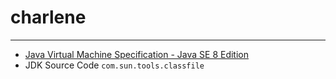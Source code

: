 # charlene

---

* [Java Virtual Machine Specification -
   Java SE 8 Edition](https://docs.oracle.com/javase/specs/jvms/se8/html/index.html)
* JDK Source Code `com.sun.tools.classfile`